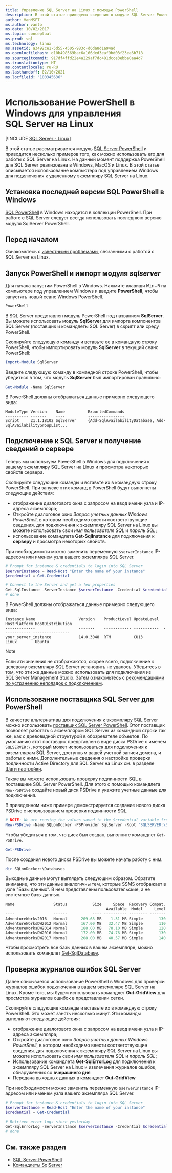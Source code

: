 ```yaml
---
title: Управление SQL Server на Linux с помощью PowerShell
description: В этой статье приведены сведения о модуле SQL Server PowerShell, а также несколько примеров того, как использовать Windows с SQL Server на Linux.
author: VanMSFT
ms.author: vanto
ms.date: 10/02/2017
ms.topic: conceptual
ms.prod: sql
ms.technology: linux
ms.assetid: a3492ce1-5d55-4505-983c-d6da8d1a94ad
ms.openlocfilehash: d10b498569bac6a166ded3eaf9bd03f23ea6b718
ms.sourcegitcommit: 917df4ffd22e4a229af7dc481dcce3ebba0aa4d7
ms.translationtype: HT
ms.contentlocale: ru-RU
ms.lasthandoff: 02/10/2021
ms.locfileid: "100345636"
---
```

# <a name="use-powershell-on-windows-to-manage-sql-server-on-linux"></a>Использование PowerShell в Windows для управления SQL Server на Linux

[!INCLUDE [SQL Server - Linux](../includes/applies-to-version/sql-linux.md)]

В этой статье рассматривается модуль [SQL Server PowerShell](../powershell/sql-server-powershell.md) и приводится несколько примеров того, как можно использовать его для работы с SQL Server на Linux. На данный момент поддержка PowerShell для SQL Server реализована в Windows, MacOS и Linux. В этой статье описывается использование компьютера под управлением Windows для подключения к удаленному экземпляру SQL Server на Linux.

## <a name="install-the-newest-version-of-sql-powershell-on-windows"></a>Установка последней версии SQL PowerShell в Windows

[SQL PowerShell](../powershell/download-sql-server-ps-module.md) в Windows находится в коллекции PowerShell. При работе с SQL Server следует всегда использовать последнюю версию модуля SqlServer PowerShell.

## <a name="before-you-begin"></a>Перед началом

Ознакомьтесь с [известными проблемами](sql-server-linux-release-notes.md), связанными с работой с SQL Server на Linux.

## <a name="launch-powershell-and-import-the-sqlserver-module"></a>Запуск PowerShell и импорт модуля *sqlserver*

Для начала запустим PowerShell в Windows. Нажмите клавиши <kbd>Win</kbd>+<kbd>R</kbd> на компьютере под управлением Windows и введите **PowerShell**, чтобы запустить новый сеанс Windows PowerShell.

```
PowerShell
```

В SQL Server представлен модуль PowerShell под названием **SqlServer**. Вы можете использовать модуль **SqlServer** для импорта компонентов SQL Server (поставщик и командлеты SQL Server) в скрипт или среду PowerShell.

Скопируйте следующую команду и вставьте ее в командную строку PowerShell, чтобы импортировать модуль **SqlServer** в текущий сеанс PowerShell:

```powershell
Import-Module SqlServer
```

Введите следующую команду в командной строке PowerShell, чтобы убедиться в том, что модуль **SqlServer** был импортирован правильно:

```powershell
Get-Module -Name SqlServer
```

В PowerShell должны отображаться данные примерно следующего вида:

```
ModuleType Version    Name          ExportedCommands
---------- -------    ----          ----------------
Script     21.1.18102 SqlServer     {Add-SqlAvailabilityDatabase, Add-SqlAvailabilityGroupList...
```

## <a name="connect-to-sql-server-and-get-server-information"></a>Подключение к SQL Server и получение сведений о сервере

Теперь мы используем PowerShell в Windows для подключения к вашему экземпляру SQL Server на Linux и просмотра некоторых свойств сервера.

Скопируйте следующие команды и вставьте их в командную строку PowerShell. При запуске этих команд в PowerShell будут выполнены следующие действия:
- отображение диалогового окна с запросом на ввод имени узла и IP-адреса экземпляра;
- Откройте диалоговое окно *Запрос учетных данных Windows PowerShell*, в котором необходимо ввести соответствующие сведения. для подключения к экземпляру SQL Server на Linux вы можете использовать свои *имя пользователя SQL* и *пароль SQL*;
- использование командлета **Get-SqlInstance** для подключения к **серверу** и просмотра некоторых свойств.

При необходимости можно заменить переменную `$serverInstance` IP-адресом или именем узла вашего экземпляра SQL Server.

```powershell
# Prompt for instance & credentials to login into SQL Server
$serverInstance = Read-Host "Enter the name of your instance"
$credential = Get-Credential

# Connect to the Server and get a few properties
Get-SqlInstance -ServerInstance $serverInstance -Credential $credential
# done
```

В PowerShell должны отображаться данные примерно следующего вида:

```
Instance Name                   Version    ProductLevel UpdateLevel  HostPlatform HostDistribution                
-------------                   -------    ------------ -----------  ------------ ----------------                
your_server_instance            14.0.3048  RTM          CU13         Linux        Ubuntu 
```
> [!NOTE]
> Если эти значения не отображаются, скорее всего, подключение к целевому экземпляру SQL Server установить не удалось. Убедитесь в том, что эти же данные можно использовать для подключения из SQL Server Management Studio. Затем ознакомьтесь с [рекомендациями по устранению неполадок с подключением](sql-server-linux-troubleshooting-guide.md#connection).

## <a name="using-the-sql-server-powershell-provider"></a>Использование поставщика SQL Server для PowerShell

В качестве альтернативы для подключения к экземпляру SQL Server можно использовать [поставщик SQL Server PowerShell](../powershell/sql-server-powershell-provider.md).  Этот поставщик позволяет работать с экземпляром SQL Server из командной строки так же, как с древовидной структурой в обозревателе объектов.  По умолчанию этот поставщик представлен в виде диска PSDrive с именем `SQLSERVER:\`, который может использоваться для подключения к экземплярам SQL Server, доступным вашей учетной записи домена, и работы с ними.  Дополнительные сведения о настройке проверки подлинности Active Directory для SQL Server на Linux см. в разделе [Шаги настройки](./sql-server-linux-active-directory-auth-overview.md#configuration-steps).

Также вы можете использовать проверку подлинности SQL в поставщике SQL Server PowerShell. Для этого с помощью командлета `New-PSDrive` создайте новый диск PSDrive и укажите учетные данные для подключения.

В приведенном ниже примере демонстрируется создание нового диска PSDrive с использованием проверки подлинности SQL.

```powershell
# NOTE: We are reusing the values saved in the $credential variable from the above example.
New-PSDrive -Name SQLonDocker -PSProvider SqlServer -Root 'SQLSERVER:\SQL\localhost,10002\Default\' -Credential $credential
```

Чтобы убедиться в том, что диск был создан, выполните командлет `Get-PSDrive`.

```powershell
Get-PSDrive
```

После создания нового диска PSDrive вы можете начать работу с ним.

```powershell
dir SQLonDocker:\Databases
```

Выходные данные могут выглядеть следующим образом.  Обратите внимание, что эти данные аналогичны тем, которые SSMS отображает в узле "Базы данных".  В нем представлены пользовательские, а не системные базы данных.

```powershell
Name                 Status           Size     Space  Recovery Compat. Owner
                                            Available  Model     Level
----                 ------           ---- ---------- -------- ------- -----
AdventureWorks2016   Normal      209.63 MB    1.31 MB Simple       130 sa
AdventureWorksDW2012 Normal      167.00 MB   32.47 MB Simple       110 sa
AdventureWorksDW2014 Normal      188.00 MB   78.10 MB Simple       120 sa
AdventureWorksDW2016 Normal      172.00 MB   74.76 MB Simple       130 sa
AdventureWorksDW2017 Normal      208.00 MB   40.57 MB Simple       140 sa
```

Чтобы просмотреть все базы данных в вашем экземпляре, можно использовать командлет [Get-SqlDatabase](/powershell/module/sqlserver/Get-SqlDatabase).

## <a name="examine-sql-server-error-logs"></a>Проверка журналов ошибок SQL Server

Далее описывается использование PowerShell в Windows для проверки журналов ошибок подключения в вашем экземпляре SQL Server на Linux. Кроме того, мы будем использовать командлет **Out-GridView** для просмотра журналов ошибок в представлении сетки.

Скопируйте следующие команды и вставьте их в командную строку PowerShell. Это может занять несколько минут. Эти команды выполняют следующие действия:
- отображение диалогового окна с запросом на ввод имени узла и IP-адреса экземпляра;
- Откройте диалоговое окно *Запрос учетных данных Windows PowerShell*, в котором необходимо ввести соответствующие сведения. для подключения к экземпляру SQL Server на Linux вы можете использовать свои *имя пользователя SQL* и *пароль SQL*;
- Использование командлета **Get-SqlErrorLog** для подключения к экземпляру SQL Server на Linux и извлечения журналов ошибок, обнаруженных со **вчерашнего дня**
- Передача выходных данных в командлет **Out-GridView**

При необходимости можно заменить переменную `$serverInstance` IP-адресом или именем узла вашего экземпляра SQL Server.

```powershell
# Prompt for instance & credentials to login into SQL Server
$serverInstance = Read-Host "Enter the name of your instance"
$credential = Get-Credential

# Retrieve error logs since yesterday
Get-SqlErrorLog -ServerInstance $serverInstance -Credential $credential -Since Yesterday | Out-GridView
# done
```
## <a name="see-also"></a>См. также раздел
- [SQL Server PowerShell](../powershell/sql-server-powershell.md)
- [Командлеты SqlServer](/powershell/module/sqlserver)
